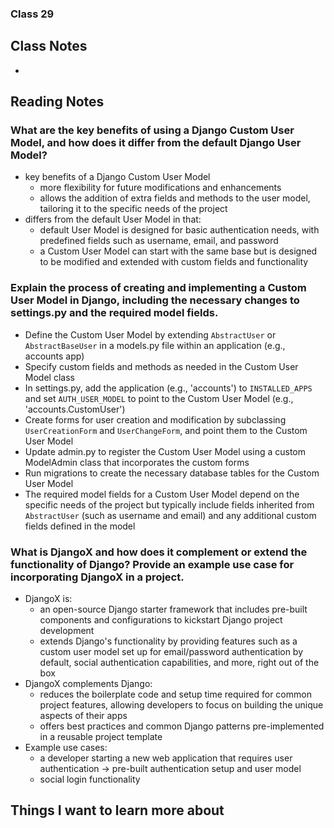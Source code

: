 ### Class 29


## Class Notes

-

## Reading Notes

### What are the key benefits of using a Django Custom User Model, and how does it differ from the default Django User Model?

- key benefits of a Django Custom User Model
  - more flexibility for future modifications and enhancements
  - allows the addition of extra fields and methods to the user model, tailoring it to the specific needs of the project
- differs from the default User Model in that:
  - default User Model is designed for basic authentication needs, with predefined fields such as username, email, and password
  - a Custom User Model can start with the same base but is designed to be modified and extended with custom fields and functionality

### Explain the process of creating and implementing a Custom User Model in Django, including the necessary changes to settings.py and the required model fields.

- Define the Custom User Model by extending `AbstractUser` or `AbstractBaseUser` in a models.py file within an application (e.g., accounts app)
- Specify custom fields and methods as needed in the Custom User Model class
- In settings.py, add the application (e.g., 'accounts') to `INSTALLED_APPS` and set `AUTH_USER_MODEL` to point to the Custom User Model (e.g., 'accounts.CustomUser')
- Create forms for user creation and modification by subclassing `UserCreationForm` and `UserChangeForm`, and point them to the Custom User Model
- Update admin.py to register the Custom User Model using a custom ModelAdmin class that incorporates the custom forms
- Run migrations to create the necessary database tables for the Custom User Model
- The required model fields for a Custom User Model depend on the specific needs of the project but typically include fields inherited from `AbstractUser` (such as username and email) and any additional custom fields defined in the model

### What is DjangoX and how does it complement or extend the functionality of Django? Provide an example use case for incorporating DjangoX in a project.

- DjangoX is:
  - an open-source Django starter framework that includes pre-built components and configurations to kickstart Django project development
  - extends Django's functionality by providing features such as a custom user model set up for email/password authentication by default, social authentication capabilities, and more, right out of the box
- DjangoX complements Django:
  - reduces the boilerplate code and setup time required for common project features, allowing developers to focus on building the unique aspects of their apps
  - offers best practices and common Django patterns pre-implemented in a reusable project template
- Example use cases:
  - a developer starting a new web application that requires user authentication -> pre-built authentication setup and user model
  - social login functionality

## Things I want to learn more about
